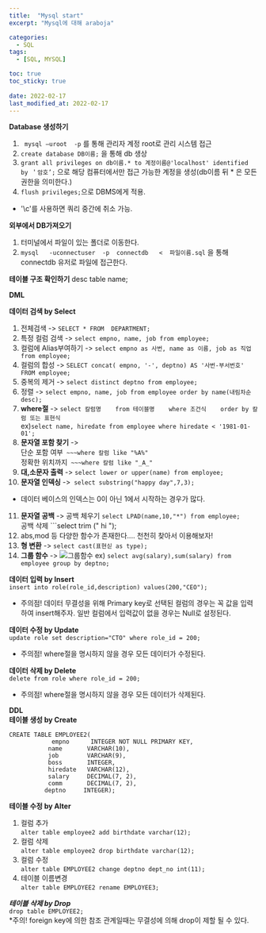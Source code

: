 ```yaml
---
title:  "Mysql start"
excerpt: "Mysql에 대해 araboja"

categories:
  - SQL
tags:
  - [SQL, MYSQL]

toc: true
toc_sticky: true
 
date: 2022-02-17
last_modified_at: 2022-02-17
---
```

   
**Database 생성하기**
1. ``` mysql –uroot  -p``` 를 통해 관리자 계정 root로 관리 시스템 접근
2. ```create database DB이름;``` 을 통해 db 생상
3. ```grant all privileges on db이름.* to 계정이름@'localhost' identified by ＇암호’;``` 으로 해당 컴퓨터에서만 접근 가능한 계정을 생성(db이름 뒤 * 은 모든 권한을 의미한다.)
4. ```flush privileges;```으로 DBMS에게 적용.   
+ '\c'를 사용하면 쿼리 중간에 취소 가능.     

**외부에서 DB가져오기**
1. 터미널에서 파일이 있는 폴더로 이동한다.
2. ```mysql   -uconnectuser  -p  connectdb   <  파일이름.sql``` 을 통해 connectdb 유저로 파일에 접근한다.   

**테이블 구조 확인하기**
 desc table name;    

__DML__

**데이터 검색 by Select**
1. 전체검색 -> ```SELECT * FROM  DEPARTMENT;```
2. 특정 컬럼 검색 -> ```select empno, name, job from employee;```
3. 컬럼에 Alias부여하기 -> ```select empno as 사번, name as 이름, job as 직업 from employee;```
4. 컬럼의 합성 -> ```SELECT concat( empno, '-', deptno) AS '사번-부서번호' FROM employee;```
5. 중복의 제거 -> ```select distinct deptno from employee;```
6. 정렬 -> ```select empno, name, job from employee order by name(내림차순 desc);```
7. __where절__ -> ```select 칼럼명   
from 테이블명   
where 조건식   
order by 칼럼 또는 표현식```   
ex)```select name, hiredate from employee where hiredate < '1981-01-01';```   
8. __문자열 포함 찾기__ ->   
단순 포함 여부``` ~~~where 칼럼 like "%A%"```   
정확한 위치까지``` ~~~where 칼럼 like "_A_"```
9. __대,소문자 출력__ -> ```select lower or upper(name) from employee;```
10. __문자열 인덱싱__ ->``` select substring("happy day",7,3);```
+ 데이터 베이스의 인덱스는 0이 아닌 1에서 시작하는 경우가 많다.
11. __문자열 공백__ -> 공백 체우기 ```select LPAD(name,10,"*") from employee;```  
공백 삭제 ```select trim ("  hi  ");
12. abs,mod 등 다양한 함수가 존재한다.... 천천히 찾아서 이용해보자!
13. __형 변환__ -> ```select cast(표현싣 as type);```
14. __그룹 함수__ ->
![그룹함수](https://cphinf.pstatic.net/mooc/20180131_87/151738015308653Cmb_PNG/2_8_2_select_%28%29.PNG)
ex)  ```select avg(salary),sum(salary) from employee group by deptno;```   
   
**데이터 입력 by Insert**   
```insert into role(role_id,description) values(200,"CEO"); ```
* 주의점! 데이터 무결성을 위해 Primary key로 선택된 컬럼의 경우는 꼭 값을 입력하여 insert해주자. 일반 컬럼에서 입력값이 없을 경우는 Null로 설정된다.   

**데이터 수정 by Update**   
```update role set description="CTO" where role_id = 200;```   
* 주의점! where절을 명시하지 않을 경우 모든 데이터가 수정된다.   

**데이터 삭제 by Delete**   
```delete from role where role_id = 200;```   
* 주의점! where절을 명시하지 않을 경우 모든 데이터가 삭제된다.  
   
__DDL__   
**테이블 생성 by Create**     

```
CREATE TABLE EMPLOYEE2(   
            empno      INTEGER NOT NULL PRIMARY KEY,  
           name       VARCHAR(10),   
           job        VARCHAR(9),   
           boss       INTEGER,   
           hiredate   VARCHAR(12),   
           salary     DECIMAL(7, 2),   
           comm       DECIMAL(7, 2),   
          deptno     INTEGER);
```
**테이블 수정 by Alter**  
1. 컬럼 추가   
```alter table employee2 add birthdate varchar(12);```         
2. 컬럼 삭제   
```alter table employee2 drop birthdate varchar(12);```      
3. 컬럼 수정   
```alter table EMPLOYEE2 change deptno dept_no int(11);```
4. 테이블 이름변경   
```alter table EMPLOYEE2 rename EMPLOYEE3;```
   
***테이블 삭제 by Drop***   
```drop table EMPLOYEE2;```   
*주의! foreign key에 의한 참조 관계일때는 무결성에 의해 drop이 제할 될 수 있다.



